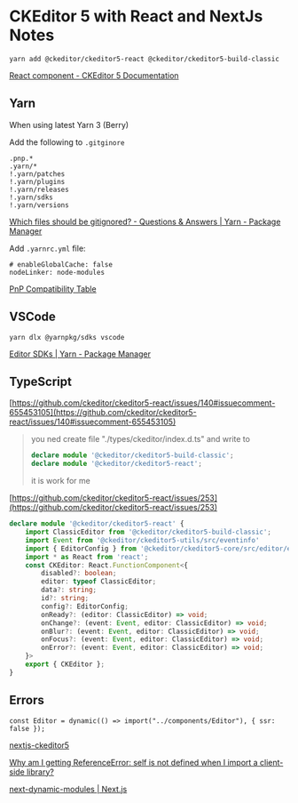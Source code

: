 # CKEditor 5 with React and NextJs Notes

```
yarn add @ckeditor/ckeditor5-react @ckeditor/ckeditor5-build-classic
```

[React component - CKEditor 5 Documentation](https://ckeditor.com/docs/ckeditor5/latest/installation/getting-started/frameworks/react.html)

## Yarn

When using latest Yarn 3 (Berry)

Add the following to `.gitginore`

```
.pnp.*
.yarn/*
!.yarn/patches
!.yarn/plugins
!.yarn/releases
!.yarn/sdks
!.yarn/versions
```

[Which files should be gitignored? - Questions & Answers | Yarn - Package Manager](https://yarnpkg.com/getting-started/qa#which-files-should-be-gitignored)

Add `.yarnrc.yml` file:

```
# enableGlobalCache: false
nodeLinker: node-modules
```

[PnP Compatibility Table](https://yarnpkg.com/features/pnp#compatibility-table)


## VSCode

```
yarn dlx @yarnpkg/sdks vscode
```

[Editor SDKs | Yarn - Package Manager](https://yarnpkg.com/getting-started/editor-sdks)

## TypeScript

[https://github.com/ckeditor/ckeditor5-react/issues/140#issuecomment-655453105](https://github.com/ckeditor/ckeditor5-react/issues/140#issuecomment-655453105)

> you ned create file "./types/ckeditor/index.d.ts" and write to
> 
> ```ts
> declare module '@ckeditor/ckeditor5-build-classic';
> declare module '@ckeditor/ckeditor5-react';
> ```
> 
> it is work for me

[https://github.com/ckeditor/ckeditor5-react/issues/253](https://github.com/ckeditor/ckeditor5-react/issues/253)

```ts
declare module '@ckeditor/ckeditor5-react' {
    import ClassicEditor from '@ckeditor/ckeditor5-build-classic';
    import Event from '@ckeditor/ckeditor5-utils/src/eventinfo'
    import { EditorConfig } from '@ckeditor/ckeditor5-core/src/editor/editorconfig'
    import * as React from 'react';
    const CKEditor: React.FunctionComponent<{
        disabled?: boolean;
        editor: typeof ClassicEditor;
        data?: string;
        id?: string;
        config?: EditorConfig;
        onReady?: (editor: ClassicEditor) => void;
        onChange?: (event: Event, editor: ClassicEditor) => void;
        onBlur?: (event: Event, editor: ClassicEditor) => void;
        onFocus?: (event: Event, editor: ClassicEditor) => void;
        onError?: (event: Event, editor: ClassicEditor) => void;
    }>
    export { CKEditor };
}
```

## Errors

```
const Editor = dynamic(() => import("../components/Editor"), { ssr: false });
```

[nextjs-ckeditor5](https://github.com/nghiaht/nextjs-ckeditor5)

[Why am I getting ReferenceError: self is not defined when I import a client-side library?](https://stackoverflow.com/questions/66096260/why-am-i-getting-referenceerror-self-is-not-defined-when-i-import-a-client-side)

[next-dynamic-modules | Next.js](https://nextjs.org/docs/messages/next-dynamic-modules)
